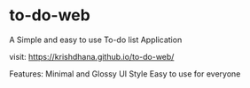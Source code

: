 # to-do-web

A Simple and easy to use To-do list Application

visit: https://krishdhana.github.io/to-do-web/

Features:
Minimal and Glossy UI Style
Easy to use for everyone
